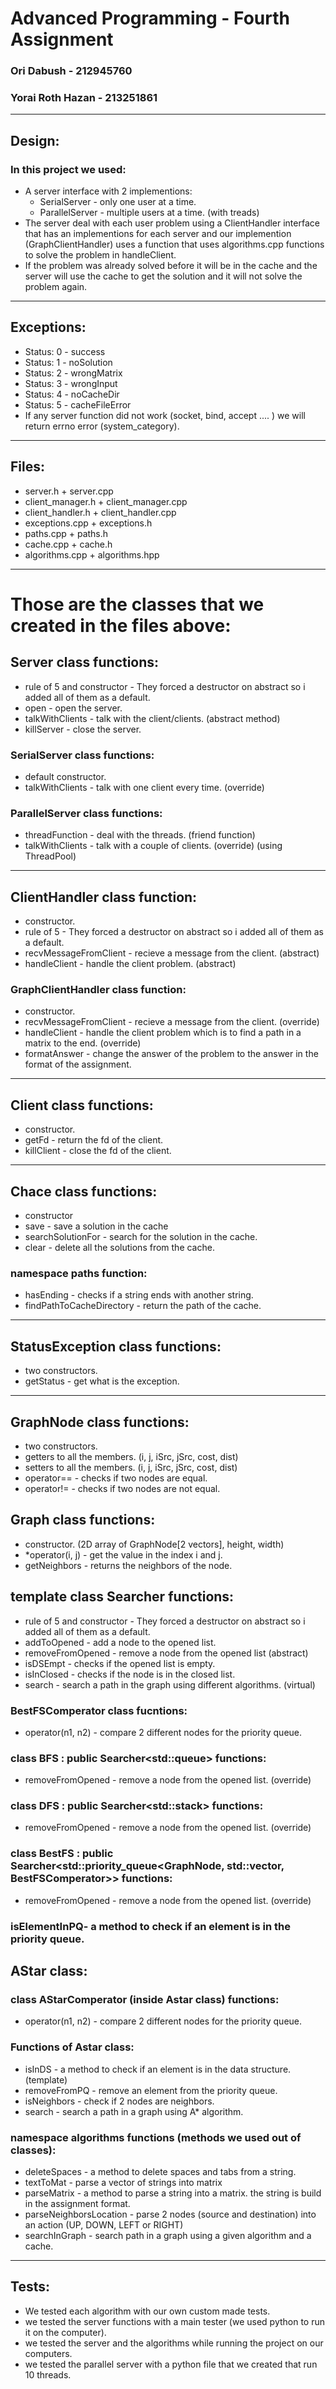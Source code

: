 # Advanced Programming - Fourth Assignment
### Ori Dabush - 212945760
### Yorai Roth Hazan - 213251861
* * *
## Design:
### In this project we used:
* A server interface with 2 implementions:
  * SerialServer - only one user at a time.
  * ParallelServer - multiple users at a time. (with treads)
* The server deal with each user problem using a ClientHandler interface that has an implementions for each server and our implemention (GraphClientHandler) uses a function that uses algorithms.cpp functions to solve the problem in handleClient.
* If the problem was already solved before it will be in the cache and the server will use the cache to get the solution and it will not solve the problem again.
* * *
## Exceptions:
* Status: 0 - success
* Status: 1 - noSolution
* Status: 2 - wrongMatrix
* Status: 3 - wrongInput
* Status: 4 - noCacheDir
* Status: 5 - cacheFileError
* If any server function did not work (socket, bind, accept .... ) we will return errno error (system_category).
* * *
## Files:
* server.h + server.cpp
* client_manager.h + client_manager.cpp
* client_handler.h + client_handler.cpp
* exceptions.cpp + exceptions.h
* paths.cpp + paths.h
* cache.cpp + cache.h
* algorithms.cpp + algorithms.hpp
* * *
# Those are the classes that we created in the files above:
## Server class functions:
* rule of 5 and constructor - They forced a destructor on abstract so i added all of them as a default.
* open - open the server.
* talkWithClients - talk with the client/clients. (abstract method)
* killServer - close the server.
### SerialServer class functions:
* default constructor.
* talkWithClients - talk with one client every time. (override)
### ParallelServer class functions:
* threadFunction - deal with the threads. (friend function)
*  talkWithClients - talk with a couple of clients. (override) (using ThreadPool)
* * *
## ClientHandler class function:
* constructor.
* rule of 5 - They forced a destructor on abstract so i added all of them as a default.
* recvMessageFromClient - recieve a message from the client. (abstract)
* handleClient - handle the client problem. (abstract)
### GraphClientHandler class function:
* constructor.
* recvMessageFromClient - recieve a message from the client. (override)
* handleClient - handle the client problem which is to find a path in a matrix to the end. (override)
* formatAnswer - change the answer of the problem to the answer in the format of the assignment.
* * *
## Client class functions:
* constructor.
* getFd - return the fd of the client.
* killClient - close the fd of the client.
* * *
## Chace class functions:
* constructor
* save - save a solution in the cache
* searchSolutionFor - search for the solution in the cache.
* clear - delete all the solutions from the cache.
### namespace paths function:
* hasEnding - checks if a string ends with another string.
* findPathToCacheDirectory - return the path of the cache.
* * *
## StatusException class functions:
* two constructors.
* getStatus - get what is the exception.
* * *
## GraphNode class functions:
* two constructors.
* getters to all the members. (i, j, iSrc, jSrc, cost, dist)
* setters to all the members. (i, j, iSrc, jSrc, cost, dist)
* operator== - checks if two nodes are equal.
* operator!= - checks if two nodes are not equal.
## Graph class functions:
* constructor. (2D array of GraphNode[2 vectors], height, width)
* *operator(i, j) - get the value in the index i and j.
* getNeighbors - returns the neighbors of the node.
## template <typename DS> class Searcher functions:
* rule of 5 and constructor - They forced a destructor on abstract so i added all of them as a default.
* addToOpened - add a node to the opened list.
* removeFromOpened - remove a node from the opened list (abstract)
* isDSEmpt - checks if the opened list is empty.
* isInClosed - checks if the node is in the closed list.
* search - search a path in the graph using different algorithms. (virtual)
### BestFSComperator class fucntions:
* operator(n1, n2) - compare 2 different nodes for the priority queue.
### class BFS : public Searcher<std::queue<GraphNode>> functions:
* removeFromOpened - remove a node from the opened list. (override)
### class DFS : public Searcher<std::stack<GraphNode>> functions:
* removeFromOpened - remove a node from the opened list. (override)
### class BestFS : public Searcher<std::priority_queue<GraphNode, std::vector<GraphNode>, BestFSComperator>> functions:
* removeFromOpened - remove a node from the opened list. (override)
### isElementInPQ- a method to check if an element is in the priority queue.
## AStar class:
### class AStarComperator (inside Astar class) functions:
* operator(n1, n2) - compare 2 different nodes for the priority queue.
### Functions of Astar class:
* isInDS - a method to check if an element is in the data structure. (template)
* removeFromPQ - remove an element from the priority queue.
* isNeighbors - check if 2 nodes are neighbors.
* search - search a path in a graph using A* algorithm.
### namespace algorithms functions (methods we used out of classes):
* deleteSpaces - a method to delete spaces and tabs from a string.
* textToMat - parse a vector of strings into matrix
* parseMatrix - a method to parse a string into a matrix. the string is build in the assignment format.
* parseNeighborsLocation - parse 2 nodes (source and destination) into an action (UP, DOWN, LEFT or RIGHT)
* searchInGraph - search path in a graph using a given algorithm and a cache.
* * *
## Tests:
* We tested each algorithm with our own custom made tests.
* we tested the server functions with a main tester (we used python to run it on the computer).
* we tested the server and the algorithms while running the project on our computers.
* we tested the parallel server with a python file that we created that run 10 threads.

